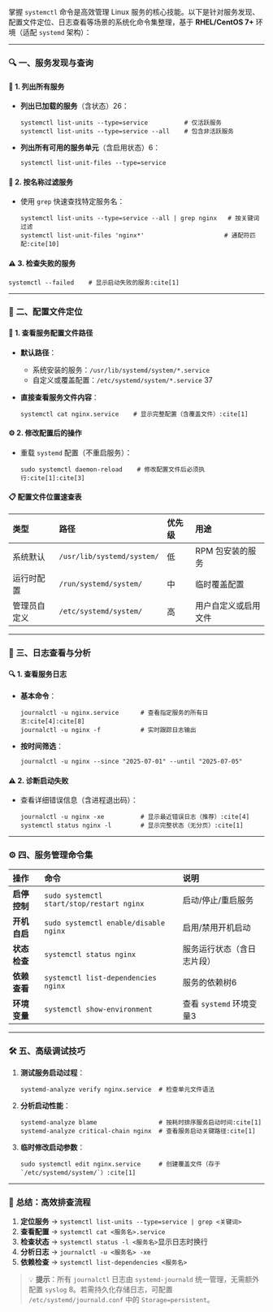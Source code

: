 掌握 `systemctl` 命令是高效管理 Linux 服务的核心技能。以下是针对服务发现、配置文件定位、日志查看等场景的系统化命令集整理，基于 **RHEL/CentOS 7+** 环境（适配 `systemd` 架构）：

------

### 🔍 **一、服务发现与查询**

#### 📌 1. **列出所有服务**

- **列出已加载的服务**（含状态）26：

  ```
  systemctl list-units --type=service          # 仅活跃服务
  systemctl list-units --type=service --all    # 包含非活跃服务
  ```

- **列出所有可用的服务单元**（含启用状态）6：

  ```
  systemctl list-unit-files --type=service
  ```

#### 🔎 2. **按名称过滤服务**

- 使用 `grep` 快速查找特定服务名：

  ```
  systemctl list-units --type=service --all | grep nginx   # 按关键词过滤
  systemctl list-unit-files 'nginx*'                      # 通配符匹配:cite[10]
  ```

#### ⚠️ 3. **检查失败的服务**

```
systemctl --failed    # 显示启动失败的服务:cite[1]
```

------

### 📂 **二、配置文件定位**

#### 📍 1. **查看服务配置文件路径**

- **默认路径**：

  - 系统安装的服务：`/usr/lib/systemd/system/*.service`
  - 自定义或覆盖配置：`/etc/systemd/system/*.service` 37

- **直接查看服务文件内容**：

  ```
  systemctl cat nginx.service    # 显示完整配置（含覆盖文件）:cite[1]
  ```

#### ⚙️ 2. **修改配置后的操作**

- 重载 `systemd` 配置（不重启服务）：

  ```
  sudo systemctl daemon-reload    # 修改配置文件后必须执行:cite[1]:cite[3]
  ```

#### 📋 **配置文件位置速查表**

| **类型**     | **路径**                   | **优先级** | **用途**             |
| :----------- | :------------------------- | :--------- | :------------------- |
| 系统默认     | `/usr/lib/systemd/system/` | 低         | RPM 包安装的服务     |
| 运行时配置   | `/run/systemd/system/`     | 中         | 临时覆盖配置         |
| 管理员自定义 | `/etc/systemd/system/`     | 高         | 用户自定义或启用文件 |

------

### 📜 **三、日志查看与分析**

#### 🔍 1. **查看服务日志**

- **基本命令**：

  ```
  journalctl -u nginx.service      # 查看指定服务的所有日志:cite[4]:cite[8]
  journalctl -u nginx -f           # 实时跟踪日志输出
  ```

- **按时间筛选**：

  ```
  journalctl -u nginx --since "2025-07-01" --until "2025-07-05"
  ```

#### ⚠️ 2. **诊断启动失败**

- 查看详细错误信息（含进程退出码）：

  ```
  journalctl -u nginx -xe          # 显示最近错误日志（推荐）:cite[4]
  systemctl status nginx -l        # 显示完整状态（无分页）:cite[1]
  ```

------

### ⚙️ **四、服务管理命令集**

| **操作**     | **命令**                                  | **说明**                   |
| :----------- | :---------------------------------------- | :------------------------- |
| **启停控制** | `sudo systemctl start/stop/restart nginx` | 启动/停止/重启服务         |
| **开机自启** | `sudo systemctl enable/disable nginx`     | 启用/禁用开机启动          |
| **状态检查** | `systemctl status nginx`                  | 服务运行状态（含日志片段） |
| **依赖查看** | `systemctl list-dependencies nginx`       | 服务的依赖树6              |
| **环境变量** | `systemctl show-environment`              | 查看 `systemd` 环境变量3   |

------

### 🛠️ **五、高级调试技巧**

1. **测试服务启动过程**：

   ```
   systemd-analyze verify nginx.service  # 检查单元文件语法
   ```

2. **分析启动性能**：

   ```
   systemd-analyze blame                 # 按耗时排序服务启动时间:cite[1]
   systemd-analyze critical-chain nginx  # 查看服务启动关键路径:cite[1]
   ```

3. **临时修改启动参数**：

   ```
   sudo systemctl edit nginx.service     # 创建覆盖文件（存于 `/etc/systemd/system/`）:cite[1]
   ```

------

### 💎 **总结：高效排查流程**

1. **定位服务** → `systemctl list-units --type=service | grep <关键词>`
2. **查看配置** → `systemctl cat <服务名>.service`
3. **检查状态** → `systemctl status -l <服务名>`显示日志时换行
4. **分析日志** → `journalctl -u <服务名> -xe`
5. **依赖检查** → `systemctl list-dependencies <服务名>`

> 💡 **提示**：所有 `journalctl` 日志由 `systemd-journald` 统一管理，无需额外配置 `syslog` 8。若需持久化存储日志，可配置 `/etc/systemd/journald.conf` 中的 `Storage=persistent`。